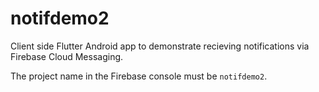 # notifdemo2

Client side Flutter Android app to demonstrate recieving notifications via Firebase Cloud Messaging.

The project name in the Firebase console must be `notifdemo2`.
